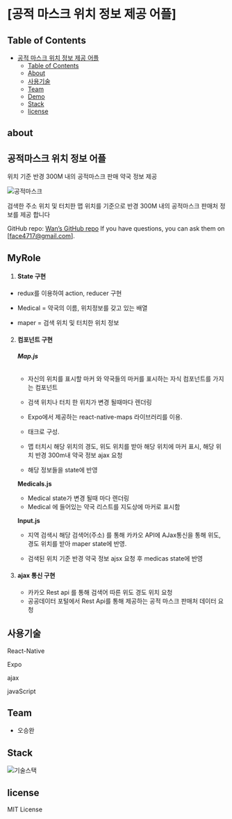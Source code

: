 # [공적 마스크 위치 정보 제공 어플]


## Table of Contents

- [공적 마스크 위치 정보 제공 어플](#%ec%8b%9d%eb%8b%b9-%eb%a6%ac%eb%b7%b0-sns)
  - [Table of Contents](#table-of-contents)
  - [About](#about)
  - [사용기술](#%ec%82%ac%ec%9a%a9%ea%b8%b0%ec%88%a0)
  - [Team](#team)
  - [Demo](#demo)
  - [Stack](#stack)
  - [license](#license)

## **about**

## 공적마스크 위치 정보 어플

위치 기준 반경 300M 내의 공적마스크 판매 약국 정보 제공

![공적마스크](https://user-images.githubusercontent.com/56620330/78424036-c0875f00-76a5-11ea-87aa-12494723f978.jpg)

검색한 주소 위치 및 터치한 맵 위치를 기준으로 반경 300M 내의 공적마스크 판매처 정보를 제공 합니다

GitHub repo: [Wan’s GitHub repo][jekyll-ghhh] If you have questions, you can ask them on 
[face4717@gmail.com].

## **MyRole**



1. #### State 구현

- redux를 이용하여 action, reducer 구현

- Medical = 약국의 이름, 위치정보를 갖고 있는 배열
- maper = 검색 위치 및 터치한 위치 정보



2. #### 컴포넌트 구현

   ###### **Map.js**

   - 자신의 위치를 표시할 마커 와 약국들의 마커를 표시하는 자식 컴포넌트를 가지는 컴포넌트

   - 검색 위치나 터치 한 위치가 변경 될때마다 렌더링

   - Expo에서 제공하는 react-native-maps 라이브러리를 이용.

   - <MapView> 태크로 구성.

   - 맵 터치시 해당 위치의 경도, 위도 위치를 받아 해당 위치에 마커 표시, 해당 위치 반경 300m내 약국 정보 ajax 요청

   - 해당 정보들을 state에 반영

     

   **Medicals.js**

   - Medical state가 변경 될때 마다 렌더링
   - Medical 에 들어있는 약국 리스트를 지도상에 마커로 표시함

   **Input.js**

   - 지역 검색시 해당 검색어(주소) 를 통해 카카오 API에 AJax통신을 통해 위도,경도 위치를 받아 maper state에 반영.

   - 검색된 위치 기준 반경 약국 정보 ajsx 요청 후 medicas state에 반영

     

3. #### ajax 통신 구현

   - 카카오 Rest api 를 통해 검색어 따른 위도 경도 위치 요청
   - 공공데이터 포털에서 Rest Api를 통해 제공하는 공적 마스크 판매처 데이터 요청



## 사용기술

React-Native

Expo

ajax

javaScript



## Team

- 오승완

  

## Stack

![기술스택](https://user-images.githubusercontent.com/56620330/78424038-c1b88c00-76a5-11ea-8896-fd2c138b0782.png)

## license

MIT License


[jekyll-ghhh]:   https://github.com/OhSeungWan/corona_virus

